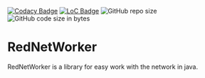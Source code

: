 [![Codacy Badge](https://app.codacy.com/project/badge/Grade/dde5622eaaf74295a3b38a116e5f76fe)](https://www.codacy.com/manual/RedGuys/RedNetWorker?utm_source=github.com&amp;utm_medium=referral&amp;utm_content=RedGuys/RedNetWorker&amp;utm_campaign=Badge_Grade) [![LoC Badge](https://tokei.rs/b1/github/RedGuys/RedNetWorker)](https://tokei.rs/b1/github/RedGuys/RedNetWorker) ![GitHub repo size](https://img.shields.io/github/repo-size/RedGuys/RedNetWorker) ![GitHub code size in bytes](https://img.shields.io/github/languages/code-size/RedGuys/RedNetWorker)
# RedNetWorker
RedNetWorker is a library for easy work with the network in java.
